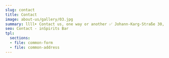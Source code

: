 ```yaml
---
slug: contact
title: Contact
image: about-us/gallery/03.jpg
summary: llll➤ Contact us, one way or another ✅ Johann-Karg-Straße 30, 85540 Haar ☎️ +49 89 97861114…
seo: Contact - inSpirits Bar
tpl:
  sections:
  - file: common-form
  - file: common-address
---
```

